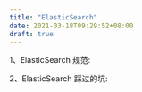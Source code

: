 ```yaml
---
title: "ElasticSearch"
date: 2021-03-18T09:29:52+08:00
draft: true
---
```


1、ElasticSearch 规范:



2、ElasticSearch 踩过的坑:

